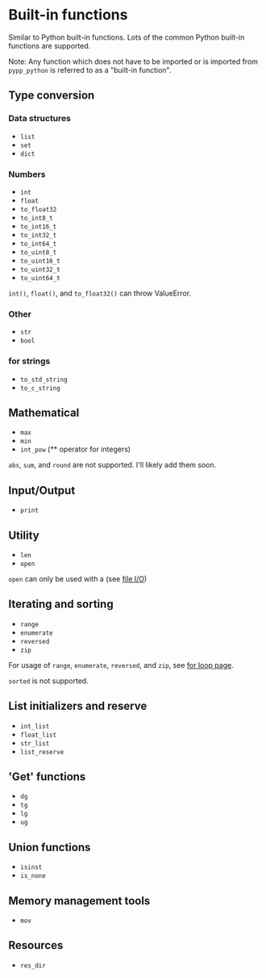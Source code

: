 # Built-in functions

Similar to Python built-in functions. Lots of the common Python built-in functions are supported.

Note: Any function which does not have to be imported or is imported from `pypp_python` is referred to as a "built-in function".

## Type conversion

### Data structures
- `list`
- `set`
- `dict`

### Numbers
- `int`
- `float`
- `to_float32`
- `to_int8_t`
- `to_int16_t`
- `to_int32_t`
- `to_int64_t`
- `to_uint8_t`
- `to_uint16_t`
- `to_uint32_t`
- `to_uint64_t`

`int()`, `float()`, and `to_float32()` can throw ValueError.

### Other

- `str`
- `bool`

### for strings

- `to_std_string`
- `to_c_string`

## Mathematical

- `max`
- `min`
- `int_pow` (** operator for integers)

`abs`, `sum`, and `round` are not supported. I'll likely add them soon.

## Input/Output

- `print`

## Utility

- `len`
- `open`

`open` can only be used with a (see [file I/O](file_io.md))

## Iterating and sorting

- `range`
- `enumerate`
- `reversed`
- `zip`

For usage of `range`, `enumerate`, `reversed`, and `zip`, see [for loop page](for_loops.md).

`sorted` is not supported.

## List initializers and reserve

- `int_list`
- `float_list`
- `str_list`
- `list_reserve`

## 'Get' functions

- `dg`
- `tg`
- `lg`
- `ug`

## Union functions

- `isinst`
- `is_none`

## Memory management tools

- `mov`

## Resources

- `res_dir`
